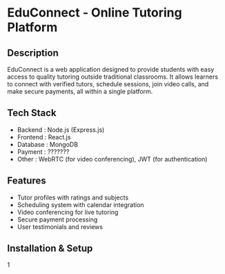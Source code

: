 # EduConnect - Online Tutoring Platform

## Description
EduConnect is a web application designed to provide students with easy access to quality tutoring outside traditional classrooms. It allows learners to connect with verified tutors, schedule sessions, join video calls, and make secure payments, all within a single platform.

## Tech Stack
- Backend : Node.js (Express.js)
- Frontend : React.js
- Database : MongoDB
- Payment : ???????
- Other : WebRTC (for video conferencing), JWT (for authentication)

## Features
- Tutor profiles with ratings and subjects
- Scheduling system with calendar integration
- Video conferencing for live tutoring
- Secure payment processing
- User testimonials and reviews

## Installation & Setup
1
